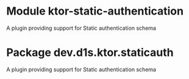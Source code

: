 # Module ktor-static-authentication
A plugin providing support for Static authentication schema

# Package dev.d1s.ktor.staticauth
A plugin providing support for Static authentication schema